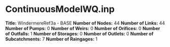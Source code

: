 # ContinuousModelWQ.inp
**Title:** WindermereRef3a - BASE
**Number of Nodes:** 44
**Number of Links:** 44
**Number of Pumps:** 0
**Number of Weirs:** 0
**Number of Orifices:** 0
**Number of Outfalls:** 1
**Number of Storages:** 0
**Number of Outlets:** 0
**Number of Subcatchments:** 7
**Number of Raingages:** 1
